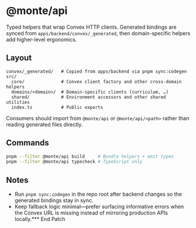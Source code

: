 # @monte/api

Typed helpers that wrap Convex HTTP clients. Generated bindings are synced from `apps/backend/convex/_generated`, then domain-specific helpers add higher-level ergonomics.

## Layout

```
convex/_generated/   # Copied from apps/backend via pnpm sync:codegen
src/
  core/              # Convex client factory and other cross-domain helpers
  domains/<domain>/  # Domain-specific clients (curriculum, …)
  shared/            # Environment accessors and other shared utilities
  index.ts           # Public exports
```

Consumers should import from `@monte/api` or `@monte/api/<path>` rather than reading generated files directly.

## Commands

```bash
pnpm --filter @monte/api build     # Bundle helpers + emit types
pnpm --filter @monte/api typecheck # TypeScript only
```

## Notes

- Run `pnpm sync:codegen` in the repo root after backend changes so the generated bindings stay in sync.
- Keep fallback logic minimal—prefer surfacing informative errors when the Convex URL is missing instead of mirroring production APIs locally.*** End Patch

